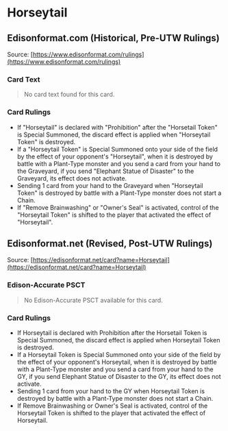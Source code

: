 # Horseytail

## Edisonformat.com (Historical, Pre-UTW Rulings)

Source: [https://www.edisonformat.com/rulings](https://www.edisonformat.com/rulings)

### Card Text

> No card text found for this card.

### Card Rulings

*   If "Horseytail" is declared with "Prohibition" after the "Horsetail Token" is Special Summoned, the discard effect is applied when "Horseytail Token" is destroyed.
*   If a "Horseytail Token" is Special Summoned onto your side of the field by the effect of your opponent's "Horseytail", when it is destroyed by battle with a Plant-Type monster and you send a card from your hand to the Graveyard, if you send "Elephant Statue of Disaster" to the Graveyard, its effect does not activate.
*   Sending 1 card from your hand to the Graveyard when "Horseytail Token" is destroyed by battle with a Plant-Type monster does not start a Chain.
*   If "Remove Brainwashing" or "Owner's Seal" is activated, control of the "Horseytail Token" is shifted to the player that activated the effect of "Horseytail".

## Edisonformat.net (Revised, Post-UTW Rulings)

Source: [https://edisonformat.net/card?name=Horseytail](https://edisonformat.net/card?name=Horseytail)

### Edison-Accurate PSCT

> No Edison-Accurate PSCT available for this card.

### Card Rulings

*   If Horseytail is declared with Prohibition after the Horsetail Token is Special Summoned, the discard effect is applied when Horseytail Token is destroyed.
*   If a Horseytail Token is Special Summoned onto your side of the field by the effect of your opponent's Horseytail, when it is destroyed by battle with a Plant-Type monster and you send a card from your hand to the GY, if you send Elephant Statue of Disaster to the GY, its effect does not activate.
*   Sending 1 card from your hand to the GY when Horseytail Token is destroyed by battle with a Plant-Type monster does not start a Chain.
*   If Remove Brainwashing or Owner's Seal is activated, control of the Horseytail Token is shifted to the player that activated the effect of Horseytail.
            